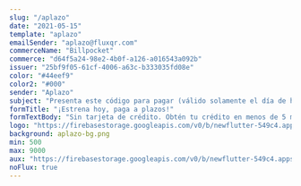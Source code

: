 ```yaml
---
slug: "/aplazo"
date: "2021-05-15"
template: "aplazo"
emailSender: "aplazo@fluxqr.com"
commerceName: "Billpocket"
commerce: "d64f5a24-98e2-4b0f-a126-a016543a092b"
issuer: "25bf9f05-61cf-4006-a63c-b333035fd08e"
color: "#44eef9"
color2: "#000"
sender: "Aplazo"
subject: "Presenta este código para pagar (válido solamente el día de hoy)"
formTitle: "¡Estrena hoy, paga a plazos!"
formTextBody: "Sin tarjeta de crédito. Obtén tu crédito en menos de 5 minutos."
logo: "https://firebasestorage.googleapis.com/v0/b/newflutter-549c4.appspot.com/o/Logo-Aplazo-mod.png?alt=media&token=5176eff1-a360-4c94-b1f7-1f41dc45a0c6"
background: aplazo-bg.png
min: 500
max: 9000
aux: "https://firebasestorage.googleapis.com/v0/b/newflutter-549c4.appspot.com/o/billpocket_logo.png?alt=media&token=edc3e7a6-4d32-4ce0-9dfc-35cdad6a2aa2"
noFlux: true
---
```

